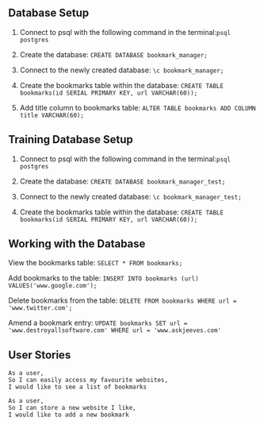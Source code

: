 
## Database Setup

1. Connect to psql with the following command in the terminal:```psql postgres```

2. Create the database: ```CREATE DATABASE bookmark_manager;```

3. Connect to the newly created database: ```\c bookmark_manager;```

4. Create the bookmarks table within the database: ```CREATE TABLE bookmarks(id SERIAL PRIMARY KEY, url VARCHAR(60));```

5. Add title column to bookmarks table: ```ALTER TABLE bookmarks ADD COLUMN title VARCHAR(60);```

## Training Database Setup

1. Connect to psql with the following command in the terminal:```psql postgres```

2. Create the database: ```CREATE DATABASE bookmark_manager_test;```

3. Connect to the newly created database: ```\c bookmark_manager_test;```

4. Create the bookmarks table within the database: ```CREATE TABLE bookmarks(id SERIAL PRIMARY KEY, url VARCHAR(60));```



## Working with the Database

View the bookmarks table: ```SELECT * FROM bookmarks;```

Add bookmarks to the table: ```INSERT INTO bookmarks (url) VALUES('www.google.com');```

Delete bookmarks from the table: ```DELETE FROM bookmarks WHERE url = 'www.twitter.com';```

Amend a bookmark entry: ```UPDATE bookmarks SET url = 'www.destroyallsoftware.com' WHERE url = 'www.askjeeves.com'```

## User Stories

```
As a user,
So I can easily access my favourite websites,
I would like to see a list of bookmarks

As a user,
So I can store a new website I like,
I would like to add a new bookmark
```
